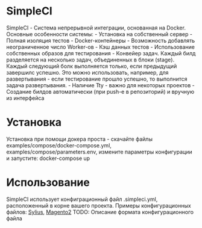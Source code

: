 # SimpleCI

SimpleCI - Система непрерывной интеграции, основанная на Docker. Основные особенности системы:
    - Установка на собственный сервер
    - Полная изоляция тестов - Docker-контейнеры
    - Возможность добавлять неограниченное число Worker-ов
    - Кэш данных тестов 
    - Использование собственных образов для тестирования
    - Конвейер задач. Каждый билд разделяется на несколько задач, объединенных в блоки (stage).
    Каждый следующий болк выполняется только, если предыдущий завершилс успешно. Это можно использовать, например, для
    развертывания - если тестирование прошло успешно, то выполнится задача развертывания.
    - Наличие Tty - важно для некоторых проектов
    - Создание билдов автоматически (при push-е в репозиторий) и вручную из интерфейса
    
# Установка
    
Установка при помощи докера проста -  скачайте файлы examples/compose/docker-compose.yml, examples/compose/parameters.env,
измените параметры конфигурации и запустите: docker-compose up

# Использование

SimpleCI использует конфиграционный файл .simpleci.yml, расположенный в корне вашего проекта. Примеры конфигурационных файлов:
[Sylius](https://github.com/lewbor/Sylius/blob/master/.simpleci.yml), [Magento2](https://github.com/lewbor/magento2/blob/develop/.simpleci.yml)
TODO: Описание формата конфигурационного файла

